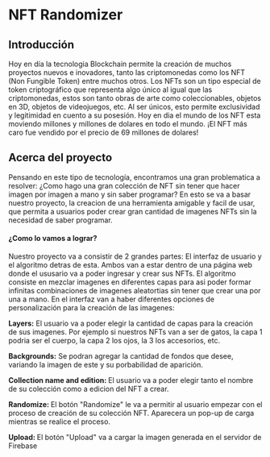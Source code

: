<h1>NFT Randomizer</h1>

<h2>Introducción</h2>

<p>Hoy en día la tecnologia Blockchain permite la creación de muchos proyectos nuevos e inovadores, tanto las criptomonedas como los NFT (Non Fungible Token) entre muchos otros. Los NFTs son un tipo especial de token criptográfico que representa algo único al igual que las criptomonedas, estos son tanto obras de arte como coleccionables, objetos en 3D, objetos de videojuegos, etc. Al ser únicos, esto permite exclusividad y legitimidad en cuento a su posesión. Hoy en dia el mundo de los NFT esta moviendo millones y millones de dolares en todo el mundo. ¡El NFT más caro fue vendido por el precio de 69 millones de dolares!</p>

<h2>Acerca del proyecto</h2>

<p> Pensando en este tipo de tecnología, encontramos una gran problematica a resolver: ¿Como hago una gran colección de NFT sin tener que hacer imagen por imagen a mano y sin saber programar? En esto se va a basar nuestro proyecto, la creacion de una herramienta amigable y facil de usar, que permita a usuarios poder crear gran cantidad de imagenes NFTs sin la necesidad de saber programar.</p>

<h4>¿Como lo vamos a lograr?</h4>

<p> Nuestro proyecto va a consistir de 2 grandes partes: El interfaz de usuario y el algoritmo detras de esta. Ambos van a estar dentro de una página web donde el ususario va a poder ingresar y crear sus NFTs. El algoritmo consiste en mezclar imagenes en diferentes capas para asi poder formar infinitas combinaciones de imagenes aleatortias sin tener que crear una por una a mano. En el interfaz van a haber diferentes opciones de personalización para la creación de las imagenes:</p>

<p><b>Layers:</b>  El usuario va a poder elegir la cantidad de capas para la creación de sus imagenes. Por ejemplo si nuestros NFTs van a ser de gatos, la capa 1 podria ser el cuerpo, la capa 2 los ojos, la 3 los accesorios, etc.</p>
<p><b>Backgrounds:</b> Se podran agregar la cantidad de fondos que desee, variando la imagen de este y su porbabilidad de aparición.</p>
<p><b>Collection name and edition: </b>El usuario va a poder elegir tanto el nombre de su colección como a edicion del NFT a crear. </p>
<p><b>Randomize: </b>  El botón "Randomize" le va a permitir al usuario empezar con el proceso de creación de su colección NFT. Aparecera un pop-up de carga mientras se realice el proceso.</p>
<p><b>Upload: </b>El botón "Upload" va a cargar la imagen generada en el servidor de Firebase </p>




